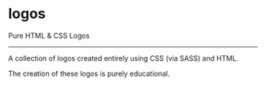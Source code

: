 # logos
Pure HTML &amp; CSS Logos

---

A collection of logos created entirely using CSS (via SASS) and HTML.

The creation of these logos is purely educational.

